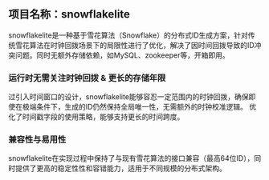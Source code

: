 ## 项目名称：snowflakelite

snowflakelite是一种基于雪花算法（Snowflake）的分布式ID生成方案，针对传统雪花算法在时钟回拨场景下的局限性进行了优化，解决了因时间回拨导致的ID冲突问题。同时无额外存储依赖，如MySQL、zookeeper等，开箱即用。

### 运行时无需关注时钟回拨 & 更长的存储年限
过引入时间窗口的设计，snowflakelite能够容忍一定范围内的时钟回拨，确保即使在极端条件下，生成的ID仍然保持全局唯一性，无需额外的时钟校准逻辑。
优化了时间戳字段的使用策略，能够支持更长的时间跨度。

### 兼容性与易用性
snowflakelite在实现过程中保持了与现有雪花算法的接口兼容（最高64位ID），同时提供了更高的稳定性性和容错能力，适用于不同规模的分布式架构。